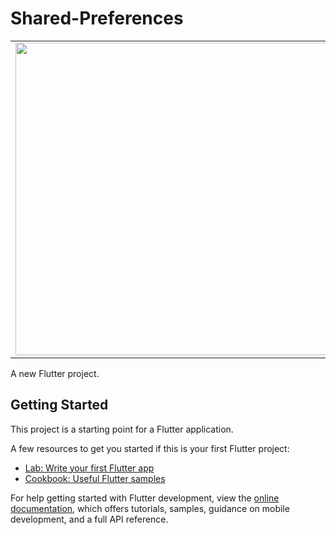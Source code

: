 
# Shared-Preferences

 <table>
  <tr>
    <td valign="top"><img src="https://user-images.githubusercontent.com/90089104/223059012-0ae0222e-19e8-4e24-b6ca-c7cef3f9c112.jpeg" height="500"></td>
    <td valign="top"><img src="https://user-images.githubusercontent.com/90089104/223058992-7ec91fb1-5c6f-4d60-aab5-cf26e56f33a6.jpeg" height="500"></td>   
  </tr>
 </table>



A new Flutter project.

## Getting Started

This project is a starting point for a Flutter application.

A few resources to get you started if this is your first Flutter project:

- [Lab: Write your first Flutter app](https://docs.flutter.dev/get-started/codelab)
- [Cookbook: Useful Flutter samples](https://docs.flutter.dev/cookbook)

For help getting started with Flutter development, view the
[online documentation](https://docs.flutter.dev/), which offers tutorials,
samples, guidance on mobile development, and a full API reference.
